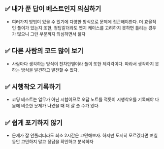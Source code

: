 ## ✅ 내가 푼 답이 베스트인지 의심하기
- 여러가지 방법이 있을 수 있기에 다양한 방식으로 문제에 접근해야한다. 더 효율적인 풀이가 있는지 또한, 정답같더라도 엣지 케이스를 고려하지 못하면 틀리는 경우가 많으니 그런 부분까지 의심하면서 풀자

## ✅ 다른 사람의 코드 많이 보기
- 사람마다 생각하는 방식이 천차만별이라 풀이 또한 제각각이다. 따라서 생각하지 못하는 방식을 발견하고 발전할 수 있다.

## ✅ 시행착오 기록하기
- 코딩 테스트는 업무가 아닌 시험이므로 오답 노트를 적듯이 시행착오를 기록해야 다음에 비슷한 문제가 나왔을 때 더 잘 풀 수가 있다.

## ✅ 쉽게 포기하지 않기
- 문제가 잘 안풀리더라도 최소 2시간은 고민해보자. 하지만 도저히 모르겠다면 며칠 동안 고민하지 말고 정답을 확인하고 분석하자